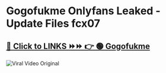 
 # Gogofukme Onlyfans Leaked - Update Files fcx07

## <h2><a href="https://clipsfans.com/Gogofukme&ref=git">🔗 Click to LINKS ⏩⏩ 👉 🟢 Gogofukme </a></h2>

<a href="https://clipsfans.com/Gogofukme&ref=git" rel="nofollow" data-target="animated-image.originalLink"><img src="https://i.ibb.co.com/xMMVF88/686577567.gif" alt="Viral Video Original" style="max-width: 100%; display: inline-block;" data-target="animated-image.originalImage"></a>


